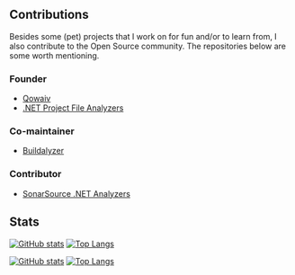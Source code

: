 ## Contributions
Besides some (pet) projects that I work on for fun and/or to learn from, I
also contribute to the Open Source community. The repositories below are some
worth mentioning.

### Founder
* [Qowaiv](https://github.com/Qowaiv)
* [.NET Project File Analyzers](https://github.com/dotnet-project-file-analyzers)

### Co-maintainer
* [Buildalyzer](https://github.com/phmonte/Buildalyzer)

### Contributor
* [SonarSource .NET Analyzers](https://github.com/SonarSource/sonar-dotnet)

## Stats
[![GitHub stats](https://github-readme-stats.vercel.app/api?username=Corniel&line_height=39&v&custom_title=Statistics&show_icons=true&include_all_commits=true&number_format=long&show=reviews,discussions_started,discussions_answered,prs_merged,prs_merged_percentage&theme=github_dark#gh-light-mode-only)](https://github.com/Corniel#gh-dark-mode-only)
[![Top Langs](https://github-readme-stats.vercel.app/api/top-langs/?username=Corniel&layout=donut-vertical&langs_count=500&size_weight=0.5&count_weight=0.5&exclude_repo=Gw2InteractiveMap&theme=github_dark#gh-dark-mode-only)](https://github.com/Corniel#gh-dark-mode-only)

[![GitHub stats](https://github-readme-stats.vercel.app/api?username=Corniel&line_height=39&v&custom_title=Statistics&show_icons=true&include_all_commits=true&number_format=long&show=reviews,discussions_started,discussions_answered,prs_merged,prs_merged_percentage&rank_icon=&theme=default#gh-light-mode-only)](https://github.com/Corniel#gh-light-mode-only)
[![Top Langs](https://github-readme-stats.vercel.app/api/top-langs/?username=Corniel&layout=donut-vertical&langs_count=500&size_weight=0.5&count_weight=0.5&exclude_repo=Gw2InteractiveMap&theme=default#gh-light-mode-only)](https://github.com/Corniel#gh-light-mode-only)
